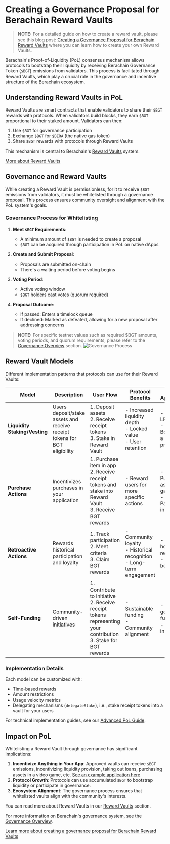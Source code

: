 # Creating a Governance Proposal for Berachain Reward Vaults

> **NOTE:** For a detailed guide on how to create a reward vault, please see this blog post: [Creating a Governance Proposal for Berachain Reward Vaults](https://blog.berachain.com/blog/creating-a-governance-proposal-for-berachain-reward-vaults) where you can learn how to create your own Reward Vaults.

Berachain's Proof-of-Liquidity (PoL) consensus mechanism allows protocols to bootstrap their liquidity by receiving Berachain Governance Token (`$BGT`) emissions from validators. This process is facilitated through Reward Vaults, which play a crucial role in the governance and incentive structure of the Berachain ecosystem.

## Understanding Reward Vaults in PoL

Reward Vaults are smart contracts that enable validators to share their `$BGT` rewards with protocols. When validators build blocks, they earn `$BGT` proportional to their staked amount. Validators can then:

1. Use `$BGT` for governance participation
2. Exchange `$BGT` for `$BERA` (the native gas token)
3. Share `$BGT` rewards with protocols through Reward Vaults

This mechanism is central to Berachain's [Reward Vaults](/developers/contracts/reward-vault) system.

[More about Reward Vaults](/developers/contracts/reward-vault)

## Governance and Reward Vaults

While creating a Reward Vault is permissionless, for it to receive `$BGT` emissions from validators, it must be whitelisted through a governance proposal. This process ensures community oversight and alignment with the PoL system's goals.

### Governance Process for Whitelisting

1. **Meet `$BGT` Requirements**:

   - A minimum amount of `$BGT` is needed to create a proposal
   - `$BGT` can be acquired through participation in PoL on native dApps

2. **Create and Submit Proposal**:

   - Proposals are submitted on-chain
   - There's a waiting period before voting begins

3. **Voting Period**:

   - Active voting window
   - `$BGT` holders cast votes (quorum required)

4. **Proposal Outcome**:
   - If passed: Enters a timelock queue
   - If declined: Marked as defeated, allowing for a new proposal after addressing concerns

> **NOTE:** For specific testnet values such as required $BGT amounts, voting periods, and quorum requirements, please refer to the [Governance Overview](/learn/governance/) section.
> ![Governance Process](/assets/governance-process.png)

## Reward Vault Models

Different implementation patterns that protocols can use for their Reward Vaults:

| Model                         | Description                                                               | User Flow                                                                                                           | Protocol Benefits                                                       | Example Applications                                               |
| ----------------------------- | ------------------------------------------------------------------------- | ------------------------------------------------------------------------------------------------------------------- | ----------------------------------------------------------------------- | ------------------------------------------------------------------ |
| **Liquidity Staking/Vesting** | Users deposit/stake assets and receive receipt tokens for BGT eligibility | 1. Deposit assets<br>2. Receive receipt tokens<br>3. Stake in Reward Vault                                          | - Increased liquidity depth<br>- Locked value<br>- User retention       | - BeraSwap LP staking<br>- Supply & Borrow from a lending protocol |
| **Purchase Actions**          | Incentivizes purchases in your application                                | 1. Purchase item in app<br>2. Receive receipt tokens and stake into Reward Vault<br>3. Receive BGT rewards          | - Reward users for more specific actions                                | - Purchasing assets in a game<br>- Participating in NFT mints      |
| **Retroactive Actions**       | Rewards historical participation and loyalty                              | 1. Track participation<br>2. Meet criteria<br>3. Claim BGT rewards                                                  | - Community loyalty<br>- Historical recognition<br>- Long-term engagement | - OG NFT holder rewards<br>- Early user benefits                   |
| **Self-Funding**              | Community-driven initiatives                                              | 1. Contribute to initiative<br>2. Receive receipt tokens representing your contribution<br>3. Stake for BGT rewards | - Sustainable funding<br>- Community alignment                             | - Public goods funding<br>- L2 bridge incentives                   |

### Implementation Details

Each model can be customized with:

- Time-based rewards
- Amount restrictions
- Usage velocity metrics
- Delegating mechanisms (`delegateStake`), i.e., stake receipt tokens into a vault for your users

For technical implementation guides, see our [Advanced PoL Guide](/developers/guides/advanced-pol).

## Impact on PoL

Whitelisting a Reward Vault through governance has significant implications:

1. **Incentivize Anything in Your App**: Approved vaults can receive `$BGT` emissions, incentivizing liquidity provision, taking out loans, purchasing assets in a video game, etc. [See an example application here](https://blog.berachain.com/blog/onlypaws-bearing-it-all-for-proof-of-liquidity)
2. **Protocol Growth**: Protocols can use accumulated `$BGT` to bootstrap liquidity or participate in governance.
3. **Ecosystem Alignment**: The governance process ensures that whitelisted vaults align with the community's interests.

You can read more about Reward Vaults in our [Reward Vaults](/learn/pol/rewardvaults) section.

For more information on Berachain's governance system, see the [Governance Overview](/learn/governance/).

[Learn more about creating a governance proposal for Berachain Reward Vaults](https://blog.berachain.com/blog/creating-a-governance-proposal-for-berachain-reward-vaults)
